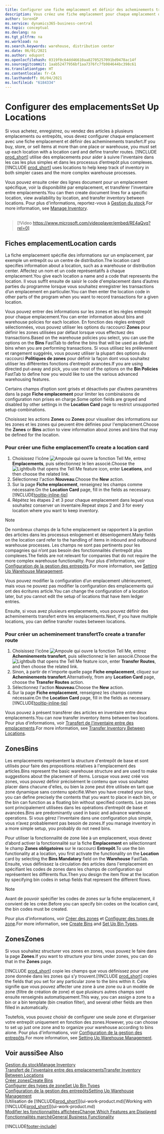 ```yaml
---
title: Configurer une fiche emplacement et définir des acheminements transfert
description: Vous créez une fiche emplacement pour chaque emplacement où vous stockez des articles d'inventaire, par exemple, un entrepôt ou un centre de distribution, et configurez des acheminements pour le transfert d'articles entre emplacements.
author: SorenGP
ms.service: dynamics365-business-central
ms.topic: conceptual
ms.devlang: na
ms.tgt_pltfrm: na
ms.workload: na
ms.search.keywords: warehouse, distribution center
ms.date: 06/01/2021
ms.author: edupont
ms.openlocfilehash: 0319f0c64dd46610aa82705257091bd9478ac14f
ms.sourcegitcommit: 1aab52477956bf1aa7376fc7fb984644bc398c61
ms.translationtype: HT
ms.contentlocale: fr-CA
ms.lasthandoff: 06/04/2021
ms.locfileid: "6184334"
---
```

# <a name="set-up-locations"></a><span data-ttu-id="46974-103">Configurer des emplacements</span><span class="sxs-lookup"><span data-stu-id="46974-103">Set Up Locations</span></span>

<span data-ttu-id="46974-104">Si vous achetez, enregistrez, ou vendez des articles à plusieurs emplacements ou entrepôts, vous devez configurer chaque emplacement avec une fiche emplacement et définir des acheminements transfert.</span><span class="sxs-lookup"><span data-stu-id="46974-104">If you buy, store, or sell items at more than one place or warehouse, you must set up each location with a location card and define transfer routes.</span></span> <span data-ttu-id="46974-105">[!INCLUDE [prod_short](includes/prod_short.md)] utilise des emplacements pour aider à suivre l'inventaire dans les cas les plus simples et dans les processus d’entrepôt plus complexes.</span><span class="sxs-lookup"><span data-stu-id="46974-105">[!INCLUDE [prod_short](includes/prod_short.md)] uses locations to help keep track of inventory in both simpler cases and the more complex warehouse processes.</span></span>

<span data-ttu-id="46974-106">Vous pouvez ensuite créer des lignes document pour un emplacement spécifique, voir la disponibilité par emplacement, et transférer l'inventaire entre emplacements.</span><span class="sxs-lookup"><span data-stu-id="46974-106">You can then create document lines for a specific location, view availability by location, and transfer inventory between locations.</span></span> <span data-ttu-id="46974-107">Pour plus d'informations, reportez-vous à [Gestion du stock](inventory-manage-inventory.md).</span><span class="sxs-lookup"><span data-stu-id="46974-107">For more information, see [Manage Inventory](inventory-manage-inventory.md).</span></span>
<br><br>  
  
> [!Video https://www.microsoft.com/videoplayer/embed/RE4aQvq?rel=0]

## <a name="location-cards"></a><span data-ttu-id="46974-108">Fiches emplacement</span><span class="sxs-lookup"><span data-stu-id="46974-108">Location cards</span></span>

<span data-ttu-id="46974-109">La fiche emplacement spécifie des informations sur un emplacement, par exemple un entrepôt ou un centre de distribution.</span><span class="sxs-lookup"><span data-stu-id="46974-109">The location card specifies information about a location, such as a warehouse or distribution center.</span></span> <span data-ttu-id="46974-110">Affectez un nom et un code représentatifs à chaque emplacement.</span><span class="sxs-lookup"><span data-stu-id="46974-110">You give each location a name and a code that represents the location.</span></span> <span data-ttu-id="46974-111">Il vous suffit ensuite de saisir le code d'emplacement dans d’autres parties du programme lorsque vous souhaitez enregistrer les transactions d’un emplacement en particulier.</span><span class="sxs-lookup"><span data-stu-id="46974-111">You can then enter the location code in other parts of the program when you want to record transactions for a given location.</span></span>  

<span data-ttu-id="46974-112">Vous pouvez entrer des informations sur les zones et les règles entrepôt pour chaque emplacement.</span><span class="sxs-lookup"><span data-stu-id="46974-112">You can enter information about bins and warehouse policies for each location.</span></span> <span data-ttu-id="46974-113">En fonction des règles entrepôt sélectionnées, vous pouvez utiliser les options du raccourci **Zones** pour définir les zones utilisées par défaut lorsque vous effectuez des transactions.</span><span class="sxs-lookup"><span data-stu-id="46974-113">Based on the warehouse policies you select, you can use the options on the **Bins** FastTab to define the bins that will be used as default bins when you are performing transactions.</span></span> <span data-ttu-id="46974-114">Si vous utilisez les prélèvement et rangement suggérés, vous pouvez utiliser la plupart des options du raccourci **Politiques de zones** pour définir la façon dont vous souhaitez utiliser les différentes fonctions d’entrepôt avancées.</span><span class="sxs-lookup"><span data-stu-id="46974-114">If you are using directed put-away and pick, you use most of the options on the **Bin Policies** FastTab to define how you would like to use the various advanced warehousing features.</span></span>  

<span data-ttu-id="46974-115">Certains champs d’option sont grisés et désactivés par d’autres paramètres dans la page **Fiche emplacement** pour limiter les combinaisons de configuration non prises en charge.</span><span class="sxs-lookup"><span data-stu-id="46974-115">Some option fields are grayed and disabled by other settings in the **Location Card** page to restrict unsupported setup combinations.</span></span>  

<span data-ttu-id="46974-116">Choisissez les actions **Zones** ou **Zones** pour visualiser des informations sur les zones et les zones qui peuvent être définies pour l'emplacement.</span><span class="sxs-lookup"><span data-stu-id="46974-116">Choose the **Zones** or **Bins** action to view information about zones and bins that may be defined for the location.</span></span>

### <a name="to-create-a-location-card"></a><span data-ttu-id="46974-117">Pour créer une fiche emplacement</span><span class="sxs-lookup"><span data-stu-id="46974-117">To create a location card</span></span>

1. <span data-ttu-id="46974-118">Choisissez l'icône ![Ampoule qui ouvre la fonction Tell Me](media/ui-search/search_small.png "Dites-moi ce que vous voulez faire"), entrez **Emplacements**, puis sélectionnez le lien associé.</span><span class="sxs-lookup"><span data-stu-id="46974-118">Choose the ![Lightbulb that opens the Tell Me feature](media/ui-search/search_small.png "Tell me what you want to do") icon, enter **Locations**, and then choose the related link.</span></span>
2. <span data-ttu-id="46974-119">Sélectionnez l'action **Nouveau**.</span><span class="sxs-lookup"><span data-stu-id="46974-119">Choose the **New** action.</span></span>
3. <span data-ttu-id="46974-120">Sur la page **Fiche emplacement**, renseignez les champs comme nécessaire.</span><span class="sxs-lookup"><span data-stu-id="46974-120">On the **Location Card** page, fill in the fields as necessary.</span></span> [!INCLUDE[tooltip-inline-tip](includes/tooltip-inline-tip_md.md)]
4. <span data-ttu-id="46974-121">Répétez les étapes 2 et 3 pour chaque emplacement dans lequel vous souhaitez conserver un inventaire.</span><span class="sxs-lookup"><span data-stu-id="46974-121">Repeat steps 2 and 3 for every location where you want to keep inventory.</span></span>

> [!NOTE]  
> <span data-ttu-id="46974-122">De nombreux champs de la fiche emplacement se rapportent à la gestion des articles dans les processus enlogement et désenlogement.</span><span class="sxs-lookup"><span data-stu-id="46974-122">Many fields on the location card refer to the handling of items in inbound and outbound warehouse processes.</span></span> <span data-ttu-id="46974-123">Les champs ne sont pas pertinents pour les compagnies qui n’ont pas besoin des fonctionnalités d’entrepôt plus complexes.</span><span class="sxs-lookup"><span data-stu-id="46974-123">The fields are not relevant for companies that do not require the more complex warehouse functionality.</span></span> <span data-ttu-id="46974-124">Pour plus d'informations, voir [Configuration de la gestion des entrepôts](warehouse-setup-warehouse.md).</span><span class="sxs-lookup"><span data-stu-id="46974-124">For more information, see [Setting Up Warehouse Management](warehouse-setup-warehouse.md).</span></span>

<span data-ttu-id="46974-125">Vous pouvez modifier la configuration d’un emplacement ultérieurement, mais vous ne pouvez pas modifier la configuration des emplacements qui ont des écritures article.</span><span class="sxs-lookup"><span data-stu-id="46974-125">You can change the configuration of a location later, but you cannot edit the setup of locations that have item ledger entries.</span></span>  

<span data-ttu-id="46974-126">Ensuite, si vous avez plusieurs emplacements, vous pouvez définir des acheminements transfert entre les emplacements.</span><span class="sxs-lookup"><span data-stu-id="46974-126">Next, if you have multiple locations, you can define transfer routes between locations.</span></span>  

### <a name="to-create-a-transfer-route"></a><span data-ttu-id="46974-127">Pour créer un acheminement transfert</span><span class="sxs-lookup"><span data-stu-id="46974-127">To create a transfer route</span></span>

1. <span data-ttu-id="46974-128">Choisissez l'icône ![Ampoule qui ouvre la fonction Tell Me](media/ui-search/search_small.png "Dites-moi ce que vous voulez faire"), entrez **Acheminements transfert**, puis sélectionnez le lien associé.</span><span class="sxs-lookup"><span data-stu-id="46974-128">Choose the ![Lightbulb that opens the Tell Me feature](media/ui-search/search_small.png "Tell me what you want to do") icon, enter **Transfer Routes**, and then choose the related link.</span></span>
2. <span data-ttu-id="46974-129">Sinon, à partir de n'importe quelle page **Fiche emplacement**, cliquez sur **Acheminements transfert**.</span><span class="sxs-lookup"><span data-stu-id="46974-129">Alternatively, from any **Location Card** page, choose the **Transfer Routes** action.</span></span>
3. <span data-ttu-id="46974-130">Sélectionnez l'action **Nouveau**.</span><span class="sxs-lookup"><span data-stu-id="46974-130">Choose the **New** action.</span></span>
4. <span data-ttu-id="46974-131">Sur la page **Fiche emplacement**, renseignez les champs comme nécessaire.</span><span class="sxs-lookup"><span data-stu-id="46974-131">On the **Location Card** page, fill in the fields as necessary.</span></span> [!INCLUDE[tooltip-inline-tip](includes/tooltip-inline-tip_md.md)]

<span data-ttu-id="46974-132">Vous pouvez à présent transférer des articles en inventaire entre deux emplacements.</span><span class="sxs-lookup"><span data-stu-id="46974-132">You can now transfer inventory items between two locations.</span></span> <span data-ttu-id="46974-133">Pour plus d'informations, voir [Transfert de l'inventaire entre des emplacements](inventory-how-transfer-between-locations.md).</span><span class="sxs-lookup"><span data-stu-id="46974-133">For more information, see [Transfer Inventory Between Locations](inventory-how-transfer-between-locations.md).</span></span>    

## <a name="bins"></a><span data-ttu-id="46974-134">Zones</span><span class="sxs-lookup"><span data-stu-id="46974-134">Bins</span></span>

<span data-ttu-id="46974-135">Les emplacements représentent la structure d'entrepôt de base et sont utilisés pour faire des propositions relatives à l'emplacement des articles.</span><span class="sxs-lookup"><span data-stu-id="46974-135">Bins represent the basic warehouse structure and are used to make suggestions about the placement of items.</span></span> <span data-ttu-id="46974-136">Lorsque vous avez créé vos zones, vous pouvez définir précisément le contenu que vous souhaitez placer dans chacune d'elles, ou bien la zone peut être utilisée en tant que zone dynamique sans contenu spécifié.</span><span class="sxs-lookup"><span data-stu-id="46974-136">When you have created your bins, you can define precisely the contents that you want to place in each bin, or the bin can function as a floating bin without specified contents.</span></span> <span data-ttu-id="46974-137">Les zones sont principalement utilisées dans les opérations d’entrepôt de base et avancées.</span><span class="sxs-lookup"><span data-stu-id="46974-137">Bins are predominantly used in basic and advance warehouse operations.</span></span> <span data-ttu-id="46974-138">Si vous gérez l'inventaire dans une configuration plus simple, vous n’avez probablement pas besoin de zones.</span><span class="sxs-lookup"><span data-stu-id="46974-138">If you manage inventory in a more simple setup, you probably do not need bins.</span></span>

<span data-ttu-id="46974-139">Pour utiliser la fonctionnalité de zone liée à un emplacement, vous devez d’abord activer la fonctionnalité sur la fiche **Emplacement** en sélectionnant le champ **Zones obligatoires** sur le raccourci **Entrepôt**.</span><span class="sxs-lookup"><span data-stu-id="46974-139">To use the bin functionality at a location, you first activate the functionality on the **Location** card by selecting the **Bins Mandatory** field on the **Warehouse** FastTab.</span></span> <span data-ttu-id="46974-140">Ensuite, vous définissez la circulation des articles dans l'emplacement en spécifiant les codes de zones dans les champs de configuration qui représentent les différents flux.</span><span class="sxs-lookup"><span data-stu-id="46974-140">Then you design the item flow at the location by specifying bin codes in setup fields that represent the different flows.</span></span>

> [!NOTE]
> <span data-ttu-id="46974-141">Avant de pouvoir spécifier les codes de zones sur la fiche emplacement, il convient de les créer.</span><span class="sxs-lookup"><span data-stu-id="46974-141">Before you can specify bin codes on the location card, the bin codes must be created.</span></span>

<span data-ttu-id="46974-142">Pour plus d'informations, voir [Créer des zones](warehouse-how-to-create-individual-bins.md) et [Configurer des types de zone](warehouse-how-to-set-up-bin-types.md).</span><span class="sxs-lookup"><span data-stu-id="46974-142">For more information, see [Create Bins](warehouse-how-to-create-individual-bins.md) and [Set Up Bin Types](warehouse-how-to-set-up-bin-types.md).</span></span>  

## <a name="zones"></a><span data-ttu-id="46974-143">Zones</span><span class="sxs-lookup"><span data-stu-id="46974-143">Zones</span></span>

<span data-ttu-id="46974-144">Si vous souhaitez structurer vos zones en zones, vous pouvez le faire dans la page **Zones**.</span><span class="sxs-lookup"><span data-stu-id="46974-144">If you want to structure your bins under zones, you can do that in the **Zones** page.</span></span>

<span data-ttu-id="46974-145">[!INCLUDE [prod_short](includes/prod_short.md)] copie les champs que vous définissez pour une zone donnée dans les zones qui s’y trouvent.</span><span class="sxs-lookup"><span data-stu-id="46974-145">[!INCLUDE [prod_short](includes/prod_short.md)] copies the fields that you set for any particular zone to the bins within it.</span></span> <span data-ttu-id="46974-146">Cela signifie que vous pouvez affecter une zone à une zone ou à un modèle de zone (filtre de création de zone) et que plusieurs autres champs sont ensuite renseignés automatiquement.</span><span class="sxs-lookup"><span data-stu-id="46974-146">This way, you can assign a zone to a bin or a bin template (bin creation filter), and several other fields are then filled in automatically.</span></span>

<span data-ttu-id="46974-147">Toutefois, vous pouvez choisir de configurer une seule zone et d’organiser votre entrepôt uniquement en fonction des zones.</span><span class="sxs-lookup"><span data-stu-id="46974-147">However, you can choose to set up just one zone and to organize your warehouse according to bins alone.</span></span> <span data-ttu-id="46974-148">Pour plus d'informations, voir [Configuration de la gestion des entrepôts](warehouse-setup-warehouse.md).</span><span class="sxs-lookup"><span data-stu-id="46974-148">For more information, see [Setting Up Warehouse Management](warehouse-setup-warehouse.md).</span></span>  

## <a name="see-also"></a><span data-ttu-id="46974-149">Voir aussi</span><span class="sxs-lookup"><span data-stu-id="46974-149">See Also</span></span>

[<span data-ttu-id="46974-150">Gestion du stock</span><span class="sxs-lookup"><span data-stu-id="46974-150">Manage Inventory</span></span>](inventory-manage-inventory.md)  
[<span data-ttu-id="46974-151">Transfert de l'inventaire entre des emplacements</span><span class="sxs-lookup"><span data-stu-id="46974-151">Transfer Inventory Between Locations</span></span>](inventory-how-transfer-between-locations.md)  
[<span data-ttu-id="46974-152">Créer zones</span><span class="sxs-lookup"><span data-stu-id="46974-152">Create Bins</span></span>](warehouse-how-to-create-individual-bins.md)  
[<span data-ttu-id="46974-153">Configurer des types de zone</span><span class="sxs-lookup"><span data-stu-id="46974-153">Set Up Bin Types</span></span>](warehouse-how-to-set-up-bin-types.md)  
[<span data-ttu-id="46974-154">Configuration de la gestion des entrepôts</span><span class="sxs-lookup"><span data-stu-id="46974-154">Setting Up Warehouse Management</span></span>](warehouse-setup-warehouse.md)  
<span data-ttu-id="46974-155">[Utilisation de [!INCLUDE[prod_short](includes/prod_short.md)]](ui-work-product.md)</span><span class="sxs-lookup"><span data-stu-id="46974-155">[Working with [!INCLUDE[prod_short](includes/prod_short.md)]](ui-work-product.md)</span></span>  
[<span data-ttu-id="46974-156">Modifier les fonctionnalités affichées</span><span class="sxs-lookup"><span data-stu-id="46974-156">Change Which Features are Displayed</span></span>](ui-experiences.md)  
[<span data-ttu-id="46974-157">Fonctionnalités marché</span><span class="sxs-lookup"><span data-stu-id="46974-157">General Business Functionality</span></span>](ui-across-business-areas.md)


[!INCLUDE[footer-include](includes/footer-banner.md)]